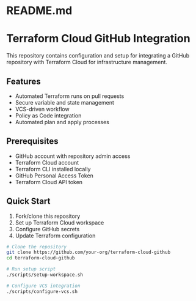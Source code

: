 # README.md
# Terraform Cloud GitHub Integration

This repository contains configuration and setup for integrating a GitHub repository with Terraform Cloud for infrastructure management.

## Features

- Automated Terraform runs on pull requests
- Secure variable and state management
- VCS-driven workflow
- Policy as Code integration
- Automated plan and apply processes

## Prerequisites

- GitHub account with repository admin access
- Terraform Cloud account
- Terraform CLI installed locally
- GitHub Personal Access Token
- Terraform Cloud API token

## Quick Start

1. Fork/clone this repository
2. Set up Terraform Cloud workspace
3. Configure GitHub secrets
4. Update Terraform configuration

```bash
# Clone the repository
git clone https://github.com/your-org/terraform-cloud-github
cd terraform-cloud-github

# Run setup script
./scripts/setup-workspace.sh

# Configure VCS integration
./scripts/configure-vcs.sh
```
